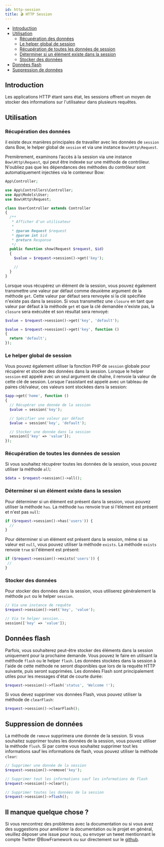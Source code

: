 ```yaml
---
id: http-session
title: 🎬 HTTP Session
---
```


- [Introduction](#introduction)
- [Utilisation](#utilisation)
  - [Récupération des données](#récupération-des-données)
  - [Le helper global de session](#le-helper-global-de-session)
  - [Récupération de toutes les données de session](#récupération-de-toutes-les-données-de-session)
  - [Déterminer si un élément existe dans la session](#déterminer-si-un-élément-existe-dans-la-session)
  - [Stocker des données](#stocker-des-données)
- [Données flash](#données-flash)
- [Suppression de données](#suppression-de-données)

## Introduction

Les applications HTTP étant sans état, les sessions offrent un moyen de stocker des informations sur l'utilisateur dans plusieurs requêtes.

## Utilisation

### Récupération des données

il existe deux manières principales de travailler avec les données de `session` dans Bow, le helper global de `session` et via une instance `Bow\Http\Request`.

Premièrement, examinons l’accès à la session via une instance `Bow\Http\Request`, qui peut être indexée sur une méthode de contrôleur. N'oubliez pas que les dépendances des méthodes du contrôleur sont automatiquement injectées via le conteneur Bow:

```php
App\Controller;

use App\Controllers\Controller;
use App\Models\User;
use Bow\Http\Request;

class UserController extends Controller
{
  /**
   * Afficher d'un utilisateur
   *
   * @param Request $request
   * @param int $id
   * @return Response
   */
  public function show(Request $request, $id)
  {
    $value = $request->session()->get('key');

    //
  }
}
```

Lorsque vous récupérez un élément de la session, vous pouvez également transmettre une valeur par défaut comme deuxième argument de la méthode `get`. Cette valeur par défaut sera renvoyée si la clé spécifiée n'existe pas dans la session. Si vous transmettez une `closure` en tant que valeur par défaut à la méthode `get` et que la clé demandée n'existe pas, la `closure` sera exécutée et son résultat sera renvoyé:

```php
$value = $request->session()->get('key', 'default');

$value = $request->session()->get('key', function ()
{
  return 'default';
});
```

### Le helper global de session

Vous pouvez également utiliser la fonction PHP de `session` globale pour récupérer et stocker des données dans la session. Lorsque le helper `session` est appelé avec un seul argument de chaîne, il renvoie la valeur de cette clé de session. Lorsque l'assistant est appelé avec un tableau de paires clé/valeur, ces valeurs sont stockées dans la session:

```php
$app->get('home', function ()
{
  // Récupérer une donnée de la session
  $value = session('key');

  // Spécifier une valeur par défaut
  $value = session('key', 'default');

  // Stocker une donnée dans la session
  session(['key' => 'value']);
});
```

### Récupération de toutes les données de session

Si vous souhaitez récupérer toutes les données de la session, vous pouvez utiliser la méthode `all`:

```php
$data = $request->session()->all();
```

### Déterminer si un élément existe dans la session

Pour déterminer si un élément est présent dans la session, vous pouvez utiliser la méthode `has`. La méthode `has` renvoie true si l'élément est présent et n'est pas `null`:

```php
if ($request->session()->has('users')) {
  //
}
```

Pour déterminer si un élément est présent dans la session, même si sa valeur est `null`, vous pouvez utiliser la méthode `exists`. La méthode `exists` renvoie `true` si l'élément est présent:

```php
if ($request->session()->exists('users')) {
 //
}
```

### Stocker des données

Pour stocker des données dans la session, vous utiliserez généralement la méthode `put` ou le helper `session`.

```php
// Via une instance de requête
$request->session()->set('key', 'value');

// Via te helper session...
session(['key' => 'value']);
```

## Données flash

Parfois, vous souhaiterez peut-être stocker des éléments dans la session uniquement pour la prochaine demande. Vous pouvez le faire en utilisant la méthode `flash` ou le helper `flash`. Les données stockées dans la session à l'aide de cette méthode ne seront disponibles que lors de la requête HTTP suivante, puis seront supprimées. Les données Flash sont principalement utiles pour les messages d'état de courte durée:

```php
$request->session()->flash('status', 'Welcome !');
```

Si vous devez supprimer vos données Flash, vous pouvez utiliser la méthode de `clearFlash`:

```php
$request->session()->clearFlash();
```

## Suppression de données

La méthode de `remove` supprimera une donnée de la session. Si vous souhaitez supprimer toutes les données de la session, vous pouvez utiliser la méthode `flush`. Si par contre vous souhaitez supprimer tout les informations sauf les informations de flash, vous pouvez utiliser la méthode `clear`:

```php
// Supprimer une donnée de la session
$request->session()->remove('key');

// Supprimer tout les informations sauf les informations de flash
$request->session()->clear();

// Supprimer toutes les données de la session
$request->session()->flush();
```

## Il manque quelque chose ?

Si vous rencontrez des problèmes avec la documentation ou si vous avez des suggestions pour améliorer la documentation ou le projet en général, veuillez déposer une issue pour nous, ou envoyer un tweet mentionnant le compte Twitter @BowFramework ou sur directement sur le [github](https://github.com/bowphp/docs/issues).
